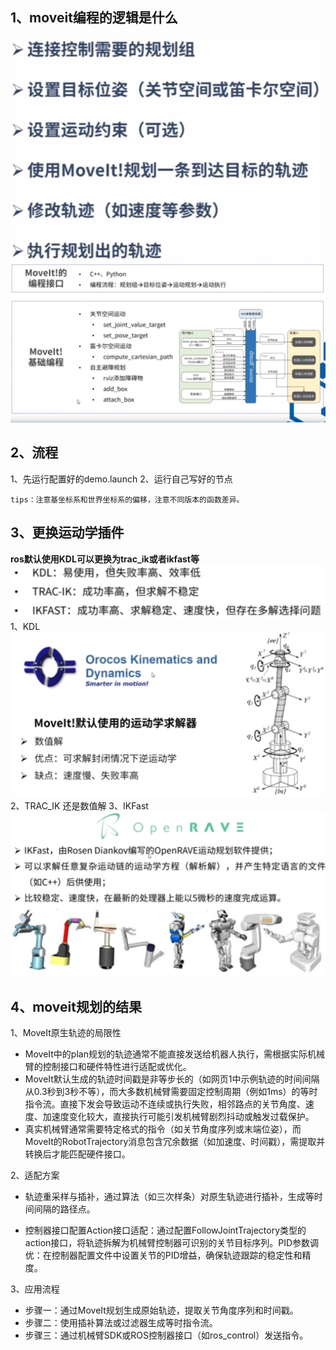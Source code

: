 ## 1、moveit编程的逻辑是什么
![alt text](image-29.png)
![alt text](image-30.png)
## 2、流程
1、先运行配置好的demo.launch
2、运行自己写好的节点

    tips：注意基坐标系和世界坐标系的偏移，注意不同版本的函数差异。

## 3、更换运动学插件
**ros默认使用KDL可以更换为trac_ik或者ikfast等**
![alt text](image-34.png)
1、KDL
![alt text](image-32.png)
2、TRAC_IK
还是数值解
3、IKFast
![alt text](image-33.png)

## 4、moveit规划的结果
1、MoveIt原生轨迹的局限性
* MoveIt中的plan规划的轨迹通常不能直接发送给机器人执行，需根据实际机械臂的控制接口和硬件特性进行适配或优化。
* MoveIt默认生成的轨迹时间戳是非等步长的（如网页1中示例轨迹的时间间隔从0.3秒到3秒不等），而大多数机械臂需要固定控制周期​（例如1ms）的等时指令流。直接下发会导致运动不连续或执行失败，相邻路点的关节角度、速度、加速度变化较大，直接执行可能引发机械臂剧烈抖动或触发过载保护。
* 真实机械臂通常需要特定格式的指令（如关节角度序列或末端位姿），而MoveIt的RobotTrajectory消息包含冗余数据（如加速度、时间戳），需提取并转换后才能匹配硬件接口。

2、适配方案
* ​轨迹重采样与插补，通过算法（如三次样条）对原生轨迹进行插补，生成等时间间隔的路径点。

* ​控制器接口配置
​Action接口适配：通过配置FollowJointTrajectory类型的action接口，将轨迹拆解为机械臂控制器可识别的关节目标序列。
​PID参数调优：在控制器配置文件中设置关节的PID增益，确保轨迹跟踪的稳定性和精度。

3、应用流程
* ​步骤一：通过MoveIt规划生成原始轨迹，提取关节角度序列和时间戳。
* ​步骤二：使用插补算法或过滤器生成等时指令流。  
* 步骤三：通过机械臂SDK或ROS控制器接口（如ros_control）发送指令。

